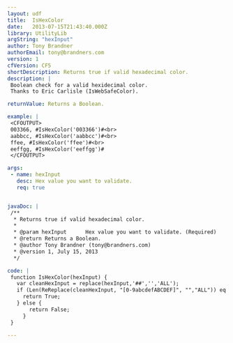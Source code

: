 ```yaml
---
layout: udf
title:  IsHexColor
date:   2013-07-15T21:43:40.000Z
library: UtilityLib
argString: "hexInput"
author: Tony Brandner
authorEmail: tony@brandners.com
version: 1
cfVersion: CF5
shortDescription: Returns true if valid hexadecimal color.
description: |
 Boolean check for a valid hexidecimal color.
 Thanks to Eric Carlisle (IsWebSafeColor).

returnValue: Returns a Boolean.

example: |
 <CFOUTPUT>
 003366, #IsHexColor('003366')#<br>
 aabbcc, #IsHexColor('aabbcc')#<br>
 ffee, #IsHexColor('ffee')#<br>
 eeffgg, #IsHexColor('eeffgg')#
 </CFOUTPUT>

args:
 - name: hexInput
   desc: Hex value you want to validate.
   req: true


javaDoc: |
 /**
  * Returns true if valid hexadecimal color.
  * 
  * @param hexInput      Hex value you want to validate. (Required)
  * @return Returns a Boolean. 
  * @author Tony Brandner (tony@brandners.com) 
  * @version 1, July 15, 2013 
  */

code: |
 function IsHexColor(hexInput) {
   var cleanHexInput = replace(hexInput,'##','','ALL');
   if (Len(ReReplace(cleanHexInput, "[0-9abcdefABCDEF]", "","ALL")) eq 0 and Len(cleanHexInput) gt 5) {
     return True;
   } else {
       return False;
     }
 }

---
```


